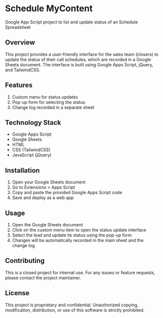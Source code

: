 # Schedule MyContent
Google App Script project to list and update status of an Schedule Spreadsheet

## Overview
This project provides a user-friendly interface for the sales team (closers) to update the status of their call schedules, which are recorded in a Google Sheets document. The interface is built using Google Apps Script, jQuery, and TailwindCSS.

## Features
1. Custom menu for status updates
2. Pop-up form for selecting the status
3. Change log recorded in a separate sheet

## Technology Stack
- Google Apps Script
- Google Sheets
- HTML
- CSS (TailwindCSS)
- JavaScript (jQuery)

## Installation
1. Open your Google Sheets document
2. Go to Extensions > Apps Script
3. Copy and paste the provided Google Apps Script code
4. Save and deploy as a web app

## Usage
1. Open the Google Sheets document
2. Click on the custom menu item to open the status update interface
3. Select the lead and update its status using the pop-up form
4. Changes will be automatically recorded in the main sheet and the change log

## Contributing
This is a closed project for internal use. For any issues or feature requests, please contact the project maintainer.

## License
This project is proprietary and confidential. Unauthorized copying, modification, distribution, or use of this software is strictly prohibited.
